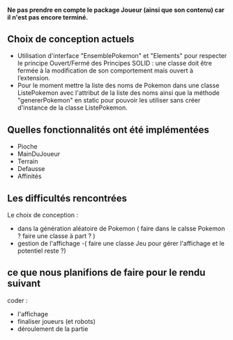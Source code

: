 #### Ne pas prendre en compte le package Joueur (ainsi que son contenu) car il n'est pas encore terminé.

## Choix de conception actuels
- Utilisation d'interface "EnsemblePokemon" et "Elements" pour respecter le principe Ouvert/Fermé des Principes SOLID : une
  classe doit être fermée à la modification de son comportement mais ouvert à l’extension.
- Pour le moment mettre la liste des noms de Pokemon dans une classe ListePokemon avec l'attribut de la liste des noms ainsi que la méthode "genererPokemon" en static pour pouvoir les utiliser sans créer d'instance de la classe ListePokemon. 



## Quelles fonctionnalités ont été implémentées 
- Pioche 
- MainDuJoueur
- Terrain
- Defausse
- Affinités

## Les difficultés rencontrées 
Le choix de conception : 
- dans la génération aléatoire de Pokemon ( faire dans le calsse Pokemon ? faire une classe à part ? )
- gestion de l'affichage
-( faire une classe Jeu pour gérer l'affichage et le potentiel reste ?)

## ce que nous planifions de faire pour le rendu suivant
coder : 
- l'affichage
- finaliser joueurs (et robots)
- déroulement de la partie